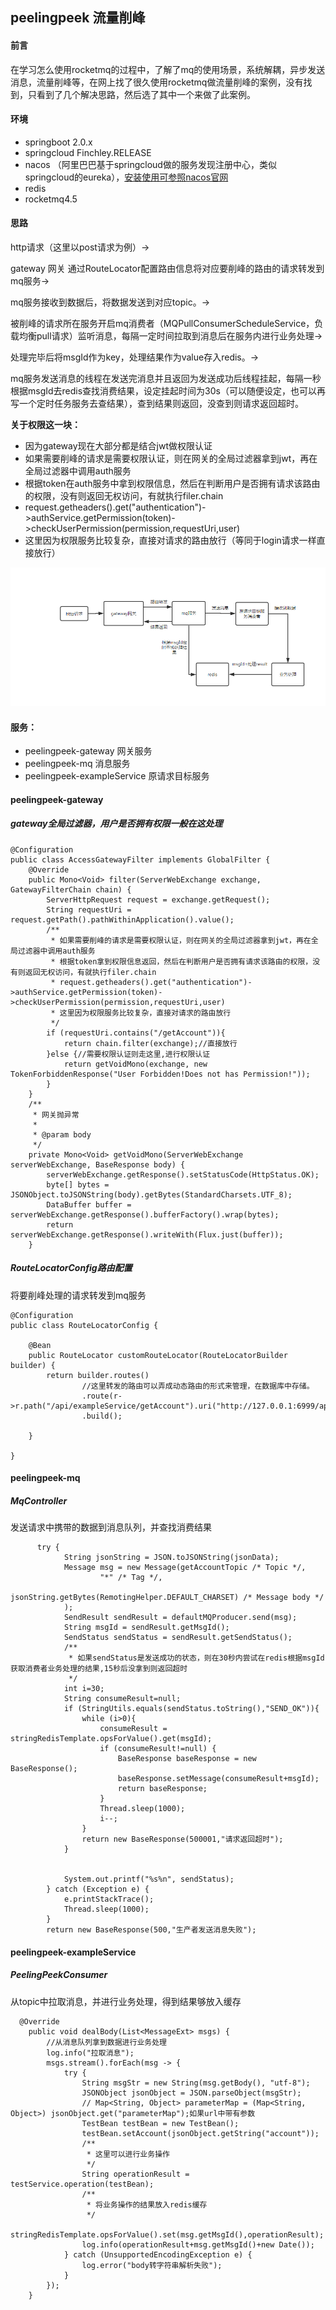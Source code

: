## peelingpeek 流量削峰
#### 前言
在学习怎么使用rocketmq的过程中，了解了mq的使用场景，系统解耦，异步发送消息，流量削峰等，在网上找了很久使用rocketmq做流量削峰的案例，没有找到，只看到了几个解决思路，然后选了其中一个来做了此案例。
#### 环境
- springboot 2.0.x
- springcloud Finchley.RELEASE
- nacos （阿里巴巴基于springcloud做的服务发现注册中心，类似springcloud的eureka），[安装使用可参照nacos官网](https://nacos.io/zh-cn/docs/quick-start.html)
- redis
- rocketmq4.5
#### 思路
http请求（这里以post请求为例）->

gateway 网关 通过RouteLocator配置路由信息将对应要削峰的路由的请求转发到mq服务->

mq服务接收到数据后，将数据发送到对应topic。->

被削峰的请求所在服务开启mq消费者（MQPullConsumerScheduleService，负载均衡pull请求）监听消息，每隔一定时间拉取到消息后在服务内进行业务处理->

处理完毕后将msgId作为key，处理结果作为value存入redis。->

mq服务发送消息的线程在发送完消息并且返回为发送成功后线程挂起，每隔一秒根据msgId去redis查找消费结果，设定挂起时间为30s（可以随便设定，也可以再写一个定时任务服务去查结果），查到结果则返回，没查到则请求返回超时。

**关于权限这一块：**
- 因为gateway现在大部分都是结合jwt做权限认证
- 如果需要削峰的请求是需要权限认证，则在网关的全局过滤器拿到jwt，再在全局过滤器中调用auth服务
- 根据token在auth服务中拿到权限信息，然后在判断用户是否拥有请求该路由的权限，没有则返回无权访问，有就执行filer.chain
- request.getheaders().get("authentication")->authService.getPermission(token)->checkUserPermission(permission,requestUri,user)
- 这里因为权限服务比较复杂，直接对请求的路由放行（等同于login请求一样直接放行）

![image](https://github.com/czj940548563/images/blob/master/1560395419104.png?raw=true)


#### 服务：
- peelingpeek-gateway 网关服务
- peelingpeek-mq  消息服务
- peelingpeek-exampleService 原请求目标服务

#### peelingpeek-gateway
##### gateway全局过滤器，用户是否拥有权限一般在这处理
```
@Configuration
public class AccessGatewayFilter implements GlobalFilter {
    @Override
    public Mono<Void> filter(ServerWebExchange exchange, GatewayFilterChain chain) {
        ServerHttpRequest request = exchange.getRequest();
        String requestUri = request.getPath().pathWithinApplication().value();
        /**
         * 如果需要削峰的请求是需要权限认证，则在网关的全局过滤器拿到jwt，再在全局过滤器中调用auth服务
         * 根据token拿到权限信息返回，然后在判断用户是否拥有请求该路由的权限，没有则返回无权访问，有就执行filer.chain
         * request.getheaders().get("authentication")->authService.getPermission(token)->checkUserPermission(permission,requestUri,user)
         * 这里因为权限服务比较复杂，直接对请求的路由放行
         */
        if (requestUri.contains("/getAccount")){
            return chain.filter(exchange);//直接放行
        }else {//需要权限认证则走这里,进行权限认证
            return getVoidMono(exchange, new TokenForbiddenResponse("User Forbidden!Does not has Permission!"));
        }
    }
    /**
     * 网关抛异常
     *
     * @param body
     */
    private Mono<Void> getVoidMono(ServerWebExchange serverWebExchange, BaseResponse body) {
        serverWebExchange.getResponse().setStatusCode(HttpStatus.OK);
        byte[] bytes = JSONObject.toJSONString(body).getBytes(StandardCharsets.UTF_8);
        DataBuffer buffer = serverWebExchange.getResponse().bufferFactory().wrap(bytes);
        return serverWebExchange.getResponse().writeWith(Flux.just(buffer));
    }

```
##### RouteLocatorConfig路由配置
将要削峰处理的请求转发到mq服务
```
@Configuration
public class RouteLocatorConfig {

    @Bean
    public RouteLocator customRouteLocator(RouteLocatorBuilder builder) {
        return builder.routes()
                //这里转发的路由可以弄成动态路由的形式来管理，在数据库中存储。
                .route(r->r.path("/api/exampleService/getAccount").uri("http://127.0.0.1:6999/api/mq/getAccount"))
                .build();

    }

}
```
#### peelingpeek-mq
##### MqController
发送请求中携带的数据到消息队列，并查找消费结果

```
      try {
            String jsonString = JSON.toJSONString(jsonData);
            Message msg = new Message(getAccountTopic /* Topic */,
                    "*" /* Tag */,
                    jsonString.getBytes(RemotingHelper.DEFAULT_CHARSET) /* Message body */
            );
            SendResult sendResult = defaultMQProducer.send(msg);
            String msgId = sendResult.getMsgId();
            SendStatus sendStatus = sendResult.getSendStatus();
            /**
             * 如果sendStatus是发送成功的状态，则在30秒内尝试在redis根据msgId获取消费者业务处理的结果,15秒后没拿到则返回超时
             */
            int i=30;
            String consumeResult=null;
            if (StringUtils.equals(sendStatus.toString(),"SEND_OK")){
                while (i>0){
                    consumeResult = stringRedisTemplate.opsForValue().get(msgId);
                    if (consumeResult!=null) {
                        BaseResponse baseResponse = new BaseResponse();
                        baseResponse.setMessage(consumeResult+msgId);
                        return baseResponse;
                    }
                    Thread.sleep(1000);
                    i--;
                }
                return new BaseResponse(500001,"请求返回超时");
            }


            System.out.printf("%s%n", sendStatus);
        } catch (Exception e) {
            e.printStackTrace();
            Thread.sleep(1000);
        }
        return new BaseResponse(500,"生产者发送消息失败");
```
#### peelingpeek-exampleService
#####  PeelingPeekConsumer
从topic中拉取消息，并进行业务处理，得到结果够放入缓存

```
  @Override
    public void dealBody(List<MessageExt> msgs) {
        //从消息队列拿到数据进行业务处理
        log.info("拉取消息");
        msgs.stream().forEach(msg -> {
            try {
                String msgStr = new String(msg.getBody(), "utf-8");
                JSONObject jsonObject = JSON.parseObject(msgStr);
                // Map<String, Object> parameterMap = (Map<String, Object>) jsonObject.get("parameterMap");如果url中带有参数
                TestBean testBean = new TestBean();
                testBean.setAccount(jsonObject.getString("account"));
                /**
                 * 这里可以进行业务操作
                 */
                String operationResult = testService.operation(testBean);
                /**
                 * 将业务操作的结果放入redis缓存
                 */
                stringRedisTemplate.opsForValue().set(msg.getMsgId(),operationResult);
                log.info(operationResult+msg.getMsgId()+new Date());
            } catch (UnsupportedEncodingException e) {
                log.error("body转字符串解析失败");
            }
        });
    }
```





